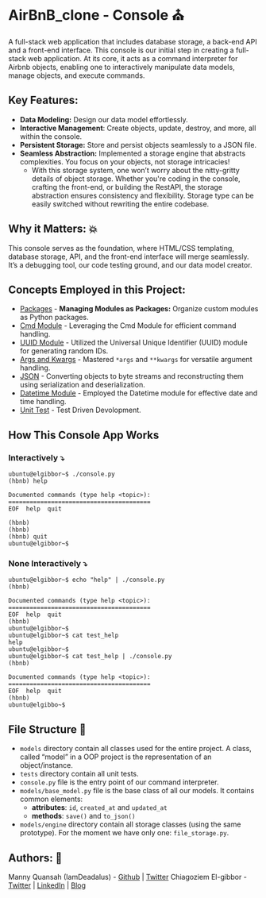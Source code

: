 # AirBnB_clone - Console ⛪
A full-stack web application that includes database storage, a back-end API and a front-end interface.
This console is our initial step in creating a full-stack web application. At its core, it acts as a command interpreter for Airbnb objects, enabling one to interactively manipulate data models, manage objects, and execute commands.

## Key Features:
- **Data Modeling:** Design our data model effortlessly.
- **Interactive Management**: Create objects, update, destroy, and more, all within the console.
- **Persistent Storage:** Store and persist objects seamlessly to a JSON file.
- **Seamless Abstraction:** Implemented a storage engine that abstracts complexities. You focus on your objects, not storage intricacies!
    - With this storage system, one won’t worry about the nitty-gritty details of object storage. Whether you're coding in the console, crafting the front-end, or building the RestAPI, the storage abstraction ensures consistency and flexibility. Storage type can be easily switched without rewriting the entire codebase.
## Why it Matters: 💥
This console serves as the foundation, where HTML/CSS templating, database storage, API, and the front-end interface will merge seamlessly. It’s a debugging tool, our code testing ground, and our data model creator.
## Concepts Employed in this Project:
- [Packages](https://docs.python.org/3.4/tutorial/modules.html#packages) - **Managing Modules as Packages:** Organize custom modules as Python packages.
- [Cmd Module](https://docs.python.org/3.8/library/cmd.html#module-cmd) - Leveraging the Cmd Module for efficient command handling.
- [UUID Module](https://docs.python.org/3.8/library/uuid.html#module-uuid) - Utilized the Universal Unique Identifier (UUID) module for generating random IDs.
- [Args and Kwargs](https://www.scaler.com/topics/python/args-and-kwargs-in-python/) - Mastered `*args` and `**kwargs` for versatile argument handling.
- [JSON](https://docs.python.org/3/library/json.html#module-json) - Converting objects to byte streams and reconstructing them using serialization and deserialization.
- [Datetime Module](https://docs.python.org/3.8/library/datetime.html#module-datetime) - Employed the Datetime module for effective date and time handling.
- [Unit Test](https://realpython.com/python-testing/) - Test Driven Devolopment.
## How This Console App Works
### Interactively ⤵️
```
ubuntu@elgibbor~$ ./console.py
(hbnb) help

Documented commands (type help <topic>):
========================================
EOF  help  quit

(hbnb)
(hbnb)
(hbnb) quit
ubuntu@elgibbor~$
```
### None Interactively ⤵️
```
ubuntu@elgibbor~$ echo "help" | ./console.py
(hbnb)

Documented commands (type help <topic>):
========================================
EOF  help  quit
(hbnb)
ubuntu@elgibbor~$
ubuntu@elgibbor~$ cat test_help
help
ubuntu@elgibbor~$
ubuntu@elgibbor~$ cat test_help | ./console.py
(hbnb)

Documented commands (type help <topic>):
========================================
EOF  help  quit
(hbnb)
ubuntu@elgibbo~$
```
## File Structure 📂
* `models`  directory contain all classes used for the entire project. A class, called “model” in a OOP project is the representation of an object/instance.
* `tests` directory contain all unit tests.
* `console.py` file is the entry point of our command interpreter.
* `models/base_model.py` file is the base class of all our models. It contains common elements:
    * __attributes__: `id`, `created_at` and `updated_at`
    * __methods__: `save()` and `to_json()`
* `models/engine` directory contain all storage classes (using the same prototype). For the moment we have only one: `file_storage.py`.
## Authors: 🧠
Manny Quansah (IamDeadalus) - [Github](https://github.com/IamDaedalus?tab=repositories) | [Twitter](https://twitter.com/daedalus_here)
Chiagoziem El-gibbor - [Twitter](https://twitter.com/Chi_Elgibbor) | [LinkedIn](https://www.linkedin.com/in/elgibbor/) | [Blog](https://hashnode.com/@Elgibbor)  
